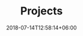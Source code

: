 ---
title: "Projects"
date: 2018-07-14T12:58:14+06:00
description : "This is meta description"
type: courses
layout: project
---
